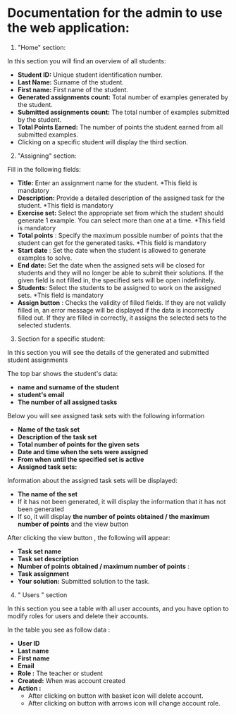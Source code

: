 # Documentation for the admin to use the web application:

1. "Home" section:

In this section you will find an overview of all students:

- **Student ID:** Unique student identification number.
- **Last Name:** Surname of the student.
- **First name:** First name of the student.
- **Generated assignments count:** Total number of examples generated by the student.
- **Submitted assignments count:** The total number of examples submitted by the student.
- **Total Points Earned:** The number of points the student earned from all submitted examples.
- Clicking on a specific student will display the third section.

2. "Assigning" section:

Fill in the following fields:

- **Title:** Enter an assignment name for the student. \*This field is mandatory
- **Description:** Provide a detailed description of the assigned task for the student. \*This field is mandatory
- **Exercise set:** Select the appropriate set from which the student should generate 1 example. You can select more than one at a time. \*This field is mandatory
- **Total points** : Specify the maximum possible number of points that the student can get for the generated tasks. \*This field is mandatory
- **Start date** : Set the date when the student is allowed to generate examples to solve.
- **End date:** Set the date when the assigned sets will be closed for students and they will no longer be able to submit their solutions. If the given field is not filled in, the specified sets will be open indefinitely.
- **Students:** Select the students to be assigned to work on the assigned sets. \*This field is mandatory
- **Assign button** : Checks the validity of filled fields. If they are not validly filled in, an error message will be displayed if the data is incorrectly filled out. If they are filled in correctly, it assigns the selected sets to the selected students.

3. Section for a specific student:

In this section you will see the details of the generated and submitted student assignments

The top bar shows the student's data:

- **name and surname of the student**
- **student's email**
- **The number of all assigned tasks**

Below you will see assigned task sets with the following information

- **Name of the task set**
- **Description of the task set**
- **Total number of points for the given sets**
- **Date and time when the sets were assigned**
- **From when until the specified set is active**
- **Assigned task sets:**

Information about the assigned task sets will be displayed:

- **The name of the set**
- If it has not been generated, it will display the information that it has not been generated
- If so, it will display **the number of points obtained / the maximum number of points** and the view button

After clicking the view button , the following will appear:

- **Task set name**
- **Task set description**
- **Number of points obtained / maximum number of points** :
- **Task assignment**
- **Your solution:** Submitted solution to the task.

4. " Users " section

In this section you see a table with all user accounts, and you have option to modify roles for users and delete their accounts.

In the table you see as follow data :

- **User ID**
- **Last name**
- **First name**
- **Email**
- **Role :** The teacher or student
- **Created:** When was account created
- **Action :**
  - After clicking on button with basket icon will delete account.
  - After clicking on button with arrows icon will change account role.